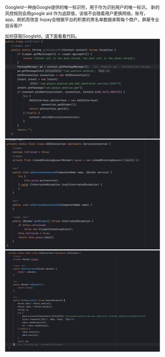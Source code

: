 GoogleId一种由Google提供的唯一标识符，用于作为识别用户的唯一标识。
新的风控规则会用google aid 作为追踪值，该值不会随着用户更换网络，账号，app，刷机而改变
livpay会根据平台的积累的黑名单数据来帮每个商户，屏蔽专业投诉客户

如何获取GoogleId，请下面看看代码。
![img.png](imgs/img.png)
![img_1.png](imgs/img_1.png)
![img_2.png](imgs/img_2.png)

